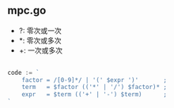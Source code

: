 ## mpc.go
 - ?: 零次或一次
 - *: 零次或多次
 - +: 一次或多次


```go
         
code := `
    factor = /[0-9]*/ | '(' $expr ')'       ;
    term   = $factor (('*' | '/') $factor)* ;
    expr   = $term (('+' | '-') $term)      ;
`

```
